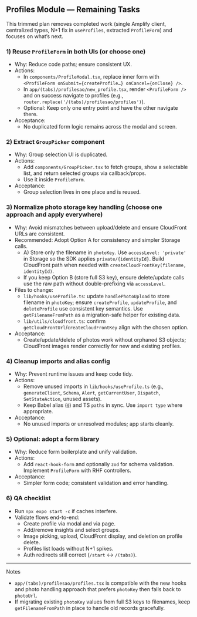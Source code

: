 ## Profiles Module — Remaining Tasks

This trimmed plan removes completed work (single Amplify client, centralized types, N+1 fix in `useProfiles`, extracted `ProfileForm`) and focuses on what’s next.

### 1) Reuse `ProfileForm` in both UIs (or choose one)
- Why: Reduce code paths; ensure consistent UX.
- Actions:
  - In `components/ProfileModal.tsx`, replace inner form with `<ProfileForm onSubmit={createProfile…} onCancel={onClose} />`.
  - In `app/(tabs)/profilesao/new_profile.tsx`, render `<ProfileForm />` and on success navigate to profiles (e.g., `router.replace('/(tabs)/profilesao/profiles')`).
  - Optional: Keep only one entry point and have the other navigate there.
- Acceptance:
  - No duplicated form logic remains across the modal and screen.

### 2) Extract `GroupPicker` component
- Why: Group selection UI is duplicated.
- Actions:
  - Add `components/GroupPicker.tsx` to fetch groups, show a selectable list, and return selected groups via callback/props.
  - Use it inside `ProfileForm`.
- Acceptance:
  - Group selection lives in one place and is reused.

### 3) Normalize photo storage key handling (choose one approach and apply everywhere)
- Why: Avoid mismatches between upload/delete and ensure CloudFront URLs are consistent.
- Recommended: Adopt Option A for consistency and simpler Storage calls.
  - A) Store only the filename in `photoKey`. Use `accessLevel: 'private'` in Storage so the SDK applies `private/{identityId}`. Build CloudFront path when needed with `createCloudFrontKey(filename, identityId)`.
  - If you keep Option B (store full S3 key), ensure delete/update calls use the raw path without double-prefixing via `accessLevel`.
- Files to change:
  - `lib/hooks/useProfile.ts`: update `handlePhotoUpload` to store filename in `photoKey`; ensure `createProfile`, `updateProfile`, and `deleteProfile` use consistent key semantics. Use `getFilenameFromPath` as a migration-safe helper for existing data.
  - `lib/utils/cloudfront.ts`: confirm `getCloudFrontUrl`/`createCloudFrontKey` align with the chosen option.
- Acceptance:
  - Create/update/delete of photos work without orphaned S3 objects; CloudFront images render correctly for new and existing profiles.

### 4) Cleanup imports and alias config
- Why: Prevent runtime issues and keep code tidy.
- Actions:
  - Remove unused imports in `lib/hooks/useProfile.ts` (e.g., `generateClient`, `Schema`, `Alert`, `getCurrentUser`, `Dispatch`, `SetStateAction`, unused assets).
  - Keep Babel alias (`@`) and TS `paths` in sync. Use `import type` where appropriate.
- Acceptance:
  - No unused imports or unresolved modules; app starts cleanly.

### 5) Optional: adopt a form library
- Why: Reduce form boilerplate and unify validation.
- Actions:
  - Add `react-hook-form` and optionally `zod` for schema validation. Implement `ProfileForm` with RHF controllers.
- Acceptance:
  - Simpler form code; consistent validation and error handling.

### 6) QA checklist
- Run `npx expo start -c` if caches interfere.
- Validate flows end-to-end:
  - Create profile via modal and via page.
  - Add/remove insights and select groups.
  - Image picking, upload, CloudFront display, and deletion on profile delete.
  - Profiles list loads without N+1 spikes.
  - Auth redirects still correct (`/start` ↔ `/(tabs)`).

---

Notes
- `app/(tabs)/profilesao/profiles.tsx` is compatible with the new hooks and photo handling approach that prefers `photoKey` then falls back to `photoUrl`.
- If migrating existing `photoKey` values from full S3 keys to filenames, keep `getFilenameFromPath` in place to handle old records gracefully.


